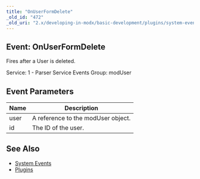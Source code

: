 ```yaml
---
title: "OnUserFormDelete"
_old_id: "472"
_old_uri: "2.x/developing-in-modx/basic-development/plugins/system-events/onuserformdelete"
---
```


## Event: OnUserFormDelete

Fires after a User is deleted.

Service: 1 - Parser Service Events
Group: modUser

## Event Parameters

| Name | Description                        |
| ---- | ---------------------------------- |
| user | A reference to the modUser object. |
| id   | The ID of the user.                |

## See Also

- [System Events](extending-modx/plugins/system-events "System Events")
- [Plugins](extending-modx/plugins "Plugins")
